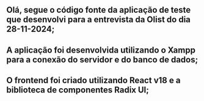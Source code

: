 ## Olá, segue o código fonte da aplicação de teste que desenvolvi para a entrevista da Olist do dia 28-11-2024;

## A aplicação foi desenvolvida utilizando o Xampp para a conexão do servidor e do banco de dados;

## O frontend foi criado utilizando React v18 e a biblioteca de componentes Radix UI;
